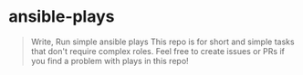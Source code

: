 # ansible-plays
> Write, Run simple ansible plays
This repo is for short and simple tasks that don't require complex roles.
Feel free to create issues or PRs if you find a problem with plays in this repo!
